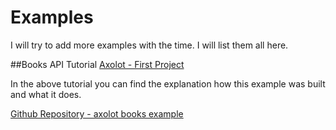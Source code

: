 
# Examples

I will try to add more examples with the time. I will list them all here.

##Books API
Tutorial [Axolot - First Project](http://devalien.io/axolot-first-project/)

In the above tutorial you can find the explanation how this example was built and what it does.

[Github Repository - axolot books example](https://github.com/DevAlien/axolot-books-example)
